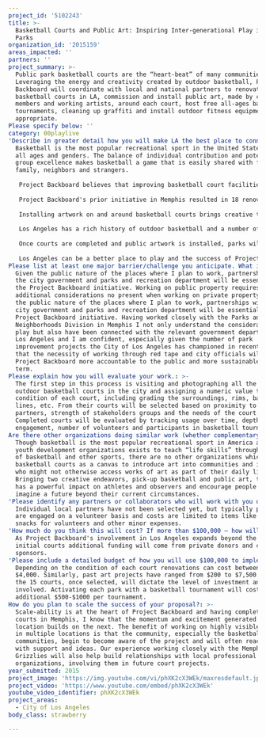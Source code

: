 ```yaml
---
project_id: '5102243'
title: >-
  Basketball Courts and Public Art: Inspiring Inter-generational Play in Public
  Parks
organization_id: '2015159'
areas_impacted: ''
partners: ''
project_summary: >-
  Public park basketball courts are the “heart-beat” of many communities.
  Leveraging the energy and creativity created by outdoor basketball, Project
  Backboard will coordinate with local and national partners to renovate 15
  basketball courts in LA, commission and install public art, made by community
  members and working artists, around each court, host free all-ages basketball
  tournaments, cleaning up graffiti and install outdoor fitness equipment where
  appropriate.
Please specify below: ''
category: 00playlive
'Describe in greater detail how you will make LA the best place to connect:': >-
  Basketball is the most popular recreational sport in the United States across
  all ages and genders. The balance of individual contribution and potential for
  group excellence makes basketball a game that is easily shared with friends,
  family, neighbors and strangers. 
   
   Project Backboard believes that improving basketball court facilities and installing artwork in public parks encourages greater park usage by all ages and genders. Increased park usage generated by facility renovation has the potential to impact park safety and build stronger communities through increasing social interaction between different groups. 
   
   Project Backboard's prior initiative in Memphis resulted in 18 renovated basketball courts and 37 individual works of art, created by community members and working artists, including graphic backboards, on court murals, tile mosaics and kinetic sculptures. 
   
   Installing artwork on and around basketball courts brings creative thinking into the heart of communities and inspires people to imagine a future outside of their current circumstances. Individually designed courts in each neighborhood also creates a sense of ownership and community pride which helps ensure that courts won’t be further marred with graffiti or trash and makes parks safer. 
   
   Los Angeles has a rich history of outdoor basketball and a number of successful college and professional athletes have developed their game on LA's public outdoor courts. While Los Angeles has some great outdoor courts, it also has a number of courts which could be improved through community engagement and art enhancements. Working with a variety of partners and stakeholders our goal is to pilot a park enhancement in the next year with the goal of ultimately completing at least 15 park projects and setting up a trustees organization for public basketball courts. 
   
   Once courts are completed and public artwork is installed, parks will be activated with a free Full-Court 21 basketball tournament, including live music and a community block party. Full-Court 21 allows all ages and genders to participate without requiring teammates. 
   
   Los Angeles can be a better place to play and the success of Project Backboard's efforts in Memphis will easily to a city that loves basketball and has weather suitable to outdoor basketball all year long.
Please list at least one major barrier/challenge you anticipate. What is your strategy for overcoming these obstacles?: >-
  Given the public nature of the places where I plan to work, partnerships with
  the city government and parks and recreation department will be essential to
  the Project Backboard initiative. Working on public property requires
  additional considerations no present when working on private property. Given
  the public nature of the places where I plan to work, partnerships with the
  city government and parks and recreation department will be essential to the
  Project Backboard initiative. Having worked closely with the Parks and
  Neighborhoods Division in Memphis I not only understand the considerations at
  play but also have been connected with the relevant government departments in
  Los Angeles and I am confident, especially given the number of park
  improvement projects the City of Los Angeles has championed in recent years,
  that the necessity of working through red tape and city officials will make
  Project Backboard more accountable to the public and more sustainable long
  term.
Please explain how you will evaluate your work.: >-
  The first step in this process is visiting and photographing all the public
  outdoor basketball courts in the city and assigning a numeric value to the
  condition of each court, including grading the surroundings, rims, backboards,
  lines, etc. From their courts will be selected based on proximity to local
  partners, strength of stakeholders groups and the needs of the court.
  Completed courts will be evaluated by tracking usage over time, depth of local
  engagement, number of volunteers and participants in basketball tournaments.
Are there other organizations doing similar work (whether complementary or competitive)? What is unique about your proposed approach?: >-
  Though basketball is the most popular recreational sport in America and many
  youth development organizations exists to teach “life skills” through the use
  of basketball and other sports, there are no other organizations which use
  basketball courts as a canvas to introduce art into communities and individual
  who might not otherwise access works of art as part of their daily lives.
  Bringing two creative endeavors, pick-up basketball and public art, together
  has a powerful impact on athletes and observers and encourage people to
  imagine a future beyond their current circumstances.
'Please identify any partners or collaborators who will work with you on this project. How much of the $100,000 grant award will each partner receive?': >-
  Individual local partners have not been selected yet, but typically partners
  are engaged on a volunteer basis and costs are limited to items like water and
  snacks for volunteers and other minor expenses.
'How much do you think this will cost? If more than $100,000 – how will you cover the additional costs?': >-
  As Project Backboard's involvement in Los Angeles expands beyond the 15
  initial courts additional funding will come from private donors and corporate
  sponsors.
'Please include a detailed budget of how you will use $100,000 to implement this project.': >-
  Depending on the condition of each court renovations can cost between $500 and
  $4,000. Similarly, past art projects have ranged from $200 to $7,500. Each of
  the 15 courts, once selected, will dictate the level of investment and costs
  involved. Activating each park with a basketball tournament will costs a
  additional $500-$1000 per tournament.
How do you plan to scale the success of your proposal?: >-
  Scale-ability is at the heart of Project Backboard and having complete 18
  courts in Memphis, I know that the momentum and excitement generated in one
  location builds on the next. The benefit of working on highly visible projects
  in multiple locations is that the community, especially the basketball and art
  communities, begin to become aware of the project and will often reach out
  with support and ideas. Our experience working closely with the Memphis
  Grizzlies will also help build relationships with local professional sports
  organizations, involving them in future court projects.
year_submitted: 2015
project_image: 'https://img.youtube.com/vi/phXK2cX3WEk/maxresdefault.jpg'
project_video: 'https://www.youtube.com/embed/phXK2cX3WEk'
youtube_video_identifier: phXK2cX3WEk
project_areas:
  - City of Los Angeles
body_class: strawberry

---
```

